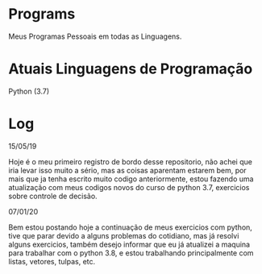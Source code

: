 # Programs 
Meus Programas Pessoais em todas as Linguagens.

# Atuais Linguagens de Programação
Python (3.7)

# Log
15/05/19
<p>Hoje é o meu primeiro registro de bordo desse repositorio, não achei 
que iria levar isso muito a sério, mas as coisas aparentam estarem bem, 
por mais que ja tenha escrito muito codigo anteriormente, estou fazendo 
uma atualização com meus codigos novos do curso de python 3.7, 
exercicios sobre controle de decisão.</p>

07/01/20
<p>Bem estou postando hoje a continuação de meus exercicios com python, 
tive que parar devido a alguns problemas do cotidiano, mas já resolvi alguns exercicios,
também desejo informar que eu já atualizei a maquina para trabalhar com o python 3.8, e
estou trabalhando principalmente com listas, vetores, tulpas, etc.</p>


